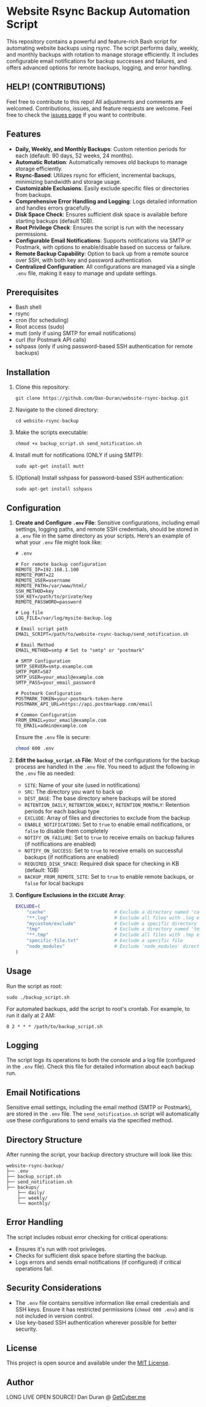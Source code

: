 # Website Rsync Backup Automation Script

This repository contains a powerful and feature-rich Bash script for automating website backups using rsync. The script performs daily, weekly, and monthly backups with rotation to manage storage efficiently. It includes configurable email notifications for backup successes and failures, and offers advanced options for remote backups, logging, and error handling.

## HELP! (CONTRIBUTIONS)

Feel free to contribute to this repo! All adjustments and comments are welcomed. Contributions, issues, and feature requests are welcome. Feel free to check the [issues page](https://github.com/Dan-Duran/website-rsync-backup/issues) if you want to contribute.

## Features

- **Daily, Weekly, and Monthly Backups**: Custom retention periods for each (default: 90 days, 52 weeks, 24 months).
- **Automatic Rotation**: Automatically removes old backups to manage storage efficiently.
- **Rsync-Based**: Utilizes rsync for efficient, incremental backups, minimizing bandwidth and storage usage.
- **Customizable Exclusions**: Easily exclude specific files or directories from backups.
- **Comprehensive Error Handling and Logging**: Logs detailed information and handles errors gracefully.
- **Disk Space Check**: Ensures sufficient disk space is available before starting backups (default 1GB).
- **Root Privilege Check**: Ensures the script is run with the necessary permissions.
- **Configurable Email Notifications**: Supports notifications via SMTP or Postmark, with options to enable/disable based on success or failure.
- **Remote Backup Capability**: Option to back up from a remote source over SSH, with both key and password authentication.
- **Centralized Configuration**: All configurations are managed via a single `.env` file, making it easy to manage and update settings.

## Prerequisites

- Bash shell
- rsync
- cron (for scheduling)
- Root access (sudo)
- mutt (only if using SMTP for email notifications)
- curl (for Postmark API calls)
- sshpass (only if using password-based SSH authentication for remote backups)

## Installation

1. Clone this repository:
   ```
   git clone https://github.com/Dan-Duran/website-rsync-backup.git
   ```
2. Navigate to the cloned directory:
   ```
   cd website-rsync-backup
   ```
3. Make the scripts executable:
   ```
   chmod +x backup_script.sh send_notification.sh
   ```
4. Install mutt for notifications (ONLY if using SMTP):
   ```
   sudo apt-get install mutt
   ```
5. (Optional) Install sshpass for password-based SSH authentication:
   ```
   sudo apt-get install sshpass
   ```

## Configuration

1. **Create and Configure `.env` File**:
   Sensitive configurations, including email settings, logging paths, and remote SSH credentials, should be stored in a `.env` file in the same directory as your scripts. Here’s an example of what your `.env` file might look like:

   ```plaintext
   # .env

   # For remote backup configuration
   REMOTE_IP=192.168.1.100
   REMOTE_PORT=22
   REMOTE_USER=username
   REMOTE_PATH=/var/www/html/
   SSH_METHOD=key
   SSH_KEY=/path/to/private/key
   REMOTE_PASSWORD=password

   # Log file
   LOG_FILE=/var/log/mysite-backup.log

   # Email script path
   EMAIL_SCRIPT=/path/to/website-rsync-backup/send_notification.sh

   # Email Method
   EMAIL_METHOD=smtp # Set to "smtp" or "postmark"

   # SMTP Configuration
   SMTP_SERVER=smtp.example.com
   SMTP_PORT=587
   SMTP_USER=your_email@example.com
   SMTP_PASS=your_email_password

   # Postmark Configuration
   POSTMARK_TOKEN=your-postmark-token-here
   POSTMARK_API_URL=https://api.postmarkapp.com/email

   # Common Configuration
   FROM_EMAIL=your_email@example.com
   TO_EMAIL=admin@example.com
   ```

   Ensure the `.env` file is secure:
   ```bash
   chmod 600 .env
   ```

2. **Edit the `backup_script.sh` File**:
   Most of the configurations for the backup process are handled in the `.env` file. You need to adjust the following in the `.env` file as needed:

   - `SITE`: Name of your site (used in notifications)
   - `SRC`: The directory you want to back up
   - `DEST_BASE`: The base directory where backups will be stored
   - `RETENTION_DAILY`, `RETENTION_WEEKLY`, `RETENTION_MONTHLY`: Retention periods for each backup type
   - `EXCLUDE`: Array of files and directories to exclude from the backup
   - `ENABLE_NOTIFICATIONS`: Set to `true` to enable email notifications, or `false` to disable them completely
   - `NOTIFY_ON_FAILURE`: Set to `true` to receive emails on backup failures (if notifications are enabled)
   - `NOTIFY_ON_SUCCESS`: Set to `true` to receive emails on successful backups (if notifications are enabled)
   - `REQUIRED_DISK_SPACE`: Required disk space for checking in KB (default: 1GB)
   - `BACKUP_FROM_REMOTE_SITE`: Set to `true` to enable remote backups, or `false` for local backups

3. **Configure Exclusions in the `EXCLUDE` Array**:
   ```bash
   EXCLUDE=(
       "cache"                         # Exclude a directory named 'cache' anywhere in the backup
       "**.log"                        # Exclude all files with .log extension in any directory
       "mycustom/exclude"              # Exclude a specific directory
       "tmp"                           # Exclude a directory named 'tmp' anywhere in the backup
       "**.tmp"                        # Exclude all files with .tmp extension in any directory
       "specific-file.txt"             # Exclude a specific file
       "node_modules"                  # Exclude 'node_modules' directories anywhere in the backup
   )
   ```

## Usage

Run the script as root:

```
sudo ./backup_script.sh
```

For automated backups, add the script to root's crontab. For example, to run it daily at 2 AM:

```
0 2 * * * /path/to/backup_script.sh
```

## Logging

The script logs its operations to both the console and a log file (configured in the `.env` file). Check this file for detailed information about each backup run.

## Email Notifications

Sensitive email settings, including the email method (SMTP or Postmark), are stored in the `.env` file. The `send_notification.sh` script will automatically use these configurations to send emails via the specified method.

## Directory Structure

After running the script, your backup directory structure will look like this:

```
website-rsync-backup/
├── .env
├── backup_script.sh
├── send_notification.sh
├── backups/
    ├── daily/
    ├── weekly/
    └── monthly/
```

## Error Handling

The script includes robust error checking for critical operations:
- Ensures it's run with root privileges.
- Checks for sufficient disk space before starting the backup.
- Logs errors and sends email notifications (if configured) if critical operations fail.

## Security Considerations

- The `.env` file contains sensitive information like email credentials and SSH keys. Ensure it has restricted permissions (`chmod 600 .env`) and is not included in version control.
- Use key-based SSH authentication wherever possible for better security.

## License

This project is open source and available under the [MIT License](LICENSE).

## Author

LONG LIVE OPEN SOURCE! Dan Duran @ [GetCyber.me](https://GetCyber.me)
